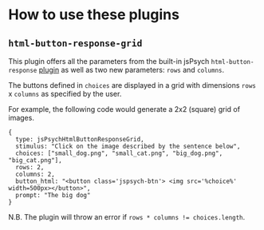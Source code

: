 # How to use these plugins

## `html-button-response-grid`

This plugin offers all the parameters from the built-in jsPsych `html-button-response` [plugin](https://www.jspsych.org/7.3/plugins/html-button-response/) as well as two new parameters: `rows` and `columns`.

The buttons defined in `choices` are displayed in a grid with dimensions `rows` x `columns` as specified by the user.

For example, the following code would generate a 2x2 (square) grid of images.

```
{
  type: jsPsychHtmlButtonResponseGrid,
  stimulus: "Click on the image described by the sentence below",
  choices: ["small_dog.png", "small_cat.png", "big_dog.png", "big_cat.png"],
  rows: 2,
  columns: 2,
  button_html: "<button class='jspsych-btn'> <img src='%choice%' width=500px></button>",
  prompt: "The big dog"
}
```

N.B. The plugin will throw an error if `rows * columns != choices.length`.
